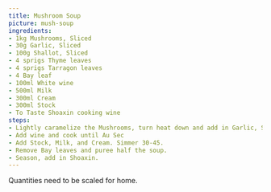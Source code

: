 ```yaml
---
title: Mushroom Soup
picture: mush-soup
ingredients:
- 1kg Mushrooms, Sliced
- 30g Garlic, Sliced
- 100g Shallot, Sliced
- 4 sprigs Thyme leaves
- 4 sprigs Tarragon leaves
- 4 Bay leaf
- 100ml White wine
- 500ml Milk
- 300ml Cream
- 300ml Stock
- To Taste Shoaxin cooking wine
steps:
- Lightly caramelize the Mushrooms, turn heat down and add in Garlic, Shallots, Thyme, Tarragon, and Bay leaf.
- Add wine and cook until Au Sec
- Add Stock, Milk, and Cream. Simmer 30-45.
- Remove Bay leaves and puree half the soup.
- Season, add in Shoaxin.
---
```


Quantities need to be scaled for home.